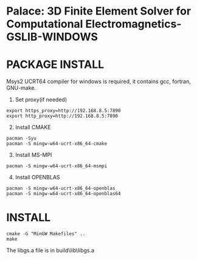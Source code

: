 <!---
Copyright Amazon.com, Inc. or its affiliates. All Rights Reserved.
SPDX-License-Identifier: Apache-2.0
--->
# Palace: 3D Finite Element Solver for Computational Electromagnetics-GSLIB-WINDOWS

# PACKAGE INSTALL
Msys2 UCRT64 compiler for windows is required, it contains gcc, fortran, GNU-make.

1. Set proxy(if needed)
```
export https_proxy=http://192.168.8.5:7890
export http_proxy=http://192.168.8.5:7890
```

2. Install CMAKE
```
pacman -Syu
pacman -S mingw-w64-ucrt-x86_64-cmake
```
3. Install MS-MPI
```
pacman -S mingw-w64-ucrt-x86_64-msmpi
```
4. Install OPENBLAS
```
pacman -S mingw-w64-ucrt-x86_64-openblas
pacman -S mingw-w64-ucrt-x86_64-openblas64
```
# INSTALL
```
cmake -G "MinGW Makefiles" ..
make
```

The libgs.a file is in build\lib\libgs.a